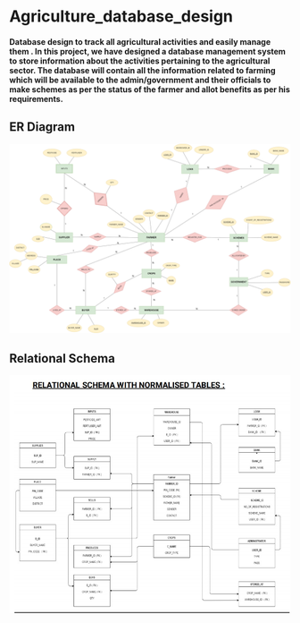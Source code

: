 # Agriculture_database_design


#### Database design to track all agricultural activities and easily manage them . In this project, we have designed a database management system to store information about the activities pertaining to the agricultural sector. The database will contain all the information related to farming which will be available to the admin/government and their officials to make schemes as per the status of the farmer and allot benefits as per his requirements.


## ER Diagram
![plot](ER_diagram.png)

## Relational Schema
![plot](RS.jpeg)


